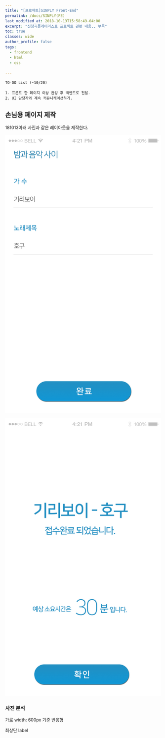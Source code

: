 ```yaml
---
title: "[프로젝트]SINPLY Front-End"
permalink: /docs/SINPLY(FE)
last_modified_at: 2018-10-13T15:58:49-04:00
excerpt: "신청곡플레이리스트 프로젝트 관련 내용,, 부족"
toc: true
classes: wide
author_profile: false
tags:
  - frontend
  - html
  - css

---
```


```
TO-DO List (~10/20)

1. 프론트 한 페이지 이상 완성 후 백엔드로 전달.
2. UI 담당자와 계속 커뮤니케이션하기.
```


## 손님용 페이지 제작

181013아래 사진과 같은 레이아웃을 제작한다.

![homework](/assets/images/guest-request-start-window.jpg)


![homework2](/assets/images/guest-request-end-window.jpg)

### 사진 분석

가로 width: 600px 기준 반응형

최상단 label


